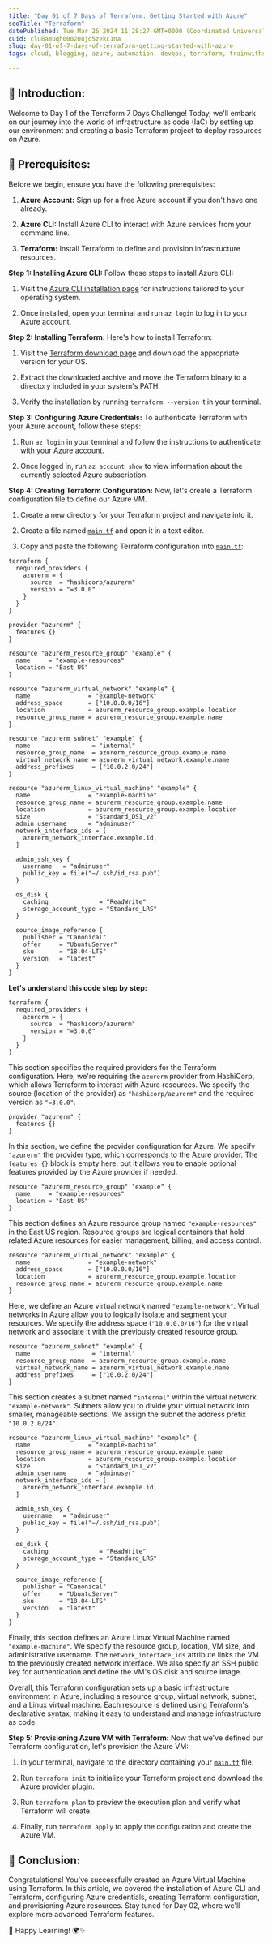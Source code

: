 ```yaml
---
title: "Day 01 of 7 Days of Terraform: Getting Started with Azure"
seoTitle: "Terraform"
datePublished: Tue Mar 26 2024 11:28:27 GMT+0000 (Coordinated Universal Time)
cuid: clu8amuqh000208jo5zekc1na
slug: day-01-of-7-days-of-terraform-getting-started-with-azure
tags: cloud, blogging, azure, automation, devops, terraform, trainwithshubham

---
```


## 🚀 **Introduction:**

Welcome to Day 1 of the Terraform 7 Days Challenge! Today, we'll embark on our journey into the world of infrastructure as code (IaC) by setting up our environment and creating a basic Terraform project to deploy resources on Azure.

## 🚀 **Prerequisites:**

Before we begin, ensure you have the following prerequisites:

1. **Azure Account:** Sign up for a free Azure account if you don't have one already.
    
2. **Azure CLI:** Install Azure CLI to interact with Azure services from your command line.
    
3. **Terraform:** Install Terraform to define and provision infrastructure resources.
    

**Step 1: Installing Azure CLI:** Follow these steps to install Azure CLI:

1. Visit the [Azure CLI installation page](https://docs.microsoft.com/en-us/cli/azure/install-azure-cli) for instructions tailored to your operating system.
    
2. Once installed, open your terminal and run `az login` to log in to your Azure account.
    

**Step 2: Installing Terraform:** Here's how to install Terraform:

1. Visit the [Terraform download page](https://www.terraform.io/downloads.html) and download the appropriate version for your OS.
    
2. Extract the downloaded archive and move the Terraform binary to a directory included in your system's PATH.
    
3. Verify the installation by running `terraform --version` it in your terminal.
    

**Step 3: Configuring Azure Credentials:** To authenticate Terraform with your Azure account, follow these steps:

1. Run `az login` in your terminal and follow the instructions to authenticate with your Azure account.
    
2. Once logged in, run `az account show` to view information about the currently selected Azure subscription.
    

**Step 4: Creating Terraform Configuration:** Now, let's create a Terraform configuration file to define our Azure VM.

1. Create a new directory for your Terraform project and navigate into it.
    
2. Create a file named [`main.tf`](http://main.tf) and open it in a text editor.
    
3. Copy and paste the following Terraform configuration into [`main.tf`](http://main.tf):
    

```plaintext
terraform {
  required_providers {
    azurerm = {
      source  = "hashicorp/azurerm"
      version = "=3.0.0"
    }
  }
}

provider "azurerm" {
  features {}
}

resource "azurerm_resource_group" "example" {
  name     = "example-resources"
  location = "East US"
}

resource "azurerm_virtual_network" "example" {
  name                = "example-network"
  address_space       = ["10.0.0.0/16"]
  location            = azurerm_resource_group.example.location
  resource_group_name = azurerm_resource_group.example.name
}

resource "azurerm_subnet" "example" {
  name                 = "internal"
  resource_group_name  = azurerm_resource_group.example.name
  virtual_network_name = azurerm_virtual_network.example.name
  address_prefixes     = ["10.0.2.0/24"]
}

resource "azurerm_linux_virtual_machine" "example" {
  name                = "example-machine"
  resource_group_name = azurerm_resource_group.example.name
  location            = azurerm_resource_group.example.location
  size                = "Standard_DS1_v2"
  admin_username      = "adminuser"
  network_interface_ids = [
    azurerm_network_interface.example.id,
  ]

  admin_ssh_key {
    username   = "adminuser"
    public_key = file("~/.ssh/id_rsa.pub")
  }

  os_disk {
    caching              = "ReadWrite"
    storage_account_type = "Standard_LRS"
  }

  source_image_reference {
    publisher = "Canonical"
    offer     = "UbuntuServer"
    sku       = "18.04-LTS"
    version   = "latest"
  }
}
```

**Let's understand this code step by step:**

```plaintext
terraform {
  required_providers {
    azurerm = {
      source  = "hashicorp/azurerm"
      version = "=3.0.0"
    }
  }
}
```

This section specifies the required providers for the Terraform configuration. Here, we're requiring the `azurerm` provider from HashiCorp, which allows Terraform to interact with Azure resources. We specify the source (location of the provider) as `"hashicorp/azurerm"` and the required version as `"=3.0.0"`.

```plaintext
provider "azurerm" {
  features {}
}
```

In this section, we define the provider configuration for Azure. We specify `"azurerm"` the provider type, which corresponds to the Azure provider. The `features {}` block is empty here, but it allows you to enable optional features provided by the Azure provider if needed.

```plaintext
resource "azurerm_resource_group" "example" {
  name     = "example-resources"
  location = "East US"
}
```

This section defines an Azure resource group named `"example-resources"` in the East US region. Resource groups are logical containers that hold related Azure resources for easier management, billing, and access control.

```plaintext
resource "azurerm_virtual_network" "example" {
  name                = "example-network"
  address_space       = ["10.0.0.0/16"]
  location            = azurerm_resource_group.example.location
  resource_group_name = azurerm_resource_group.example.name
}
```

Here, we define an Azure virtual network named `"example-network"`. Virtual networks in Azure allow you to logically isolate and segment your resources. We specify the address space (`"10.0.0.0/16"`) for the virtual network and associate it with the previously created resource group.

```plaintext
resource "azurerm_subnet" "example" {
  name                 = "internal"
  resource_group_name  = azurerm_resource_group.example.name
  virtual_network_name = azurerm_virtual_network.example.name
  address_prefixes     = ["10.0.2.0/24"]
}
```

This section creates a subnet named `"internal"` within the virtual network `"example-network"`. Subnets allow you to divide your virtual network into smaller, manageable sections. We assign the subnet the address prefix `"10.0.2.0/24"`.

```plaintext
resource "azurerm_linux_virtual_machine" "example" {
  name                = "example-machine"
  resource_group_name = azurerm_resource_group.example.name
  location            = azurerm_resource_group.example.location
  size                = "Standard_DS1_v2"
  admin_username      = "adminuser"
  network_interface_ids = [
    azurerm_network_interface.example.id,
  ]

  admin_ssh_key {
    username   = "adminuser"
    public_key = file("~/.ssh/id_rsa.pub")
  }

  os_disk {
    caching              = "ReadWrite"
    storage_account_type = "Standard_LRS"
  }

  source_image_reference {
    publisher = "Canonical"
    offer     = "UbuntuServer"
    sku       = "18.04-LTS"
    version   = "latest"
  }
}
```

Finally, this section defines an Azure Linux Virtual Machine named `"example-machine"`. We specify the resource group, location, VM size, and administrative username. The `network_interface_ids` attribute links the VM to the previously created network interface. We also specify an SSH public key for authentication and define the VM's OS disk and source image.

Overall, this Terraform configuration sets up a basic infrastructure environment in Azure, including a resource group, virtual network, subnet, and a Linux virtual machine. Each resource is defined using Terraform's declarative syntax, making it easy to understand and manage infrastructure as code.

**Step 5: Provisioning Azure VM with Terraform:** Now that we've defined our Terraform configuration, let's provision the Azure VM:

1. In your terminal, navigate to the directory containing your [`main.tf`](http://main.tf) file.
    
2. Run `terraform init` to initialize your Terraform project and download the Azure provider plugin.
    
3. Run `terraform plan` to preview the execution plan and verify what Terraform will create.
    
4. Finally, run `terraform apply` to apply the configuration and create the Azure VM.
    

## 🚀 **Conclusion:**

Congratulations! You've successfully created an Azure Virtual Machine using Terraform. In this article, we covered the installation of Azure CLI and Terraform, configuring Azure credentials, creating Terraform configuration, and provisioning Azure resources. Stay tuned for Day 02, where we'll explore more advanced Terraform features.

🎉 Happy Learning! 🌍✨